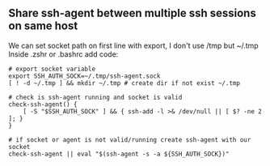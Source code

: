 ## Share ssh-agent between multiple ssh sessions on same host
We can set socket path on first line with export, I don't use /tmp but ~/.tmp
Inside .zshr or .bashrc add code:
```
# export socket variable
export SSH_AUTH_SOCK=~/.tmp/ssh-agent.sock
[ ! -d ~/.tmp ] && mkdir ~/.tmp # create dir if not exist ~/.tmp

# check is ssh-agent running and socket is valid
check-ssh-agent() {
    [ -S "$SSH_AUTH_SOCK" ] && { ssh-add -l >& /dev/null || [ $? -ne 2 ]; }
}

# if socket or agent is not valid/running create ssh-agent with our socket
check-ssh-agent || eval "$(ssh-agent -s -a ${SSH_AUTH_SOCK})"
```
